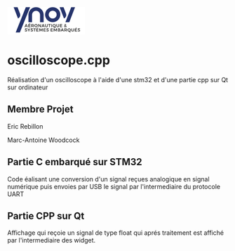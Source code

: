 ![Alt text](https://github.com/enoriel/Projet2018/blob/master/aero.png "Ynov Estei")

# oscilloscope.cpp
Réalisation d'un oscilloscope à l'aide d'une stm32 et d'une partie cpp sur Qt sur ordinateur


## Membre Projet

Eric Rebillon

Marc-Antoine Woodcock

## Partie C embarqué sur STM32
Code éalisant une conversion d'un signal reçues analogique en signal numérique puis envoies par USB le signal par l'intermediaire du protocole UART

## Partie CPP sur Qt
Affichage qui reçoie un signal de type float qui aprés traitement est affiché par l'intermediaire des widget.

